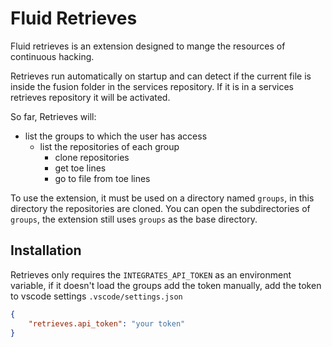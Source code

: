# Fluid Retrieves

Fluid retrieves is an extension designed to mange the resources of
continuous hacking.

Retrieves run automatically on startup and can detect if the current file is
inside the fusion folder in the services repository. If it is in a services
retrieves repository it will be activated.

So far, Retrieves will:
  - list the groups to which the user has access
    - list the repositories of each group
      - clone repositories
      - get toe lines
      - go to file from toe lines

To use the extension, it must be used on a directory named `groups`,
in this directory the repositories are cloned. You can open the subdirectories
of `groups`, the extension still uses `groups` as the base directory.

## Installation

Retrieves only requires the `INTEGRATES_API_TOKEN` as an environment variable,
if it doesn't load the groups add the token manually, add the token to
vscode settings `.vscode/settings.json`
```json
{
    "retrieves.api_token": "your token"
}
```
